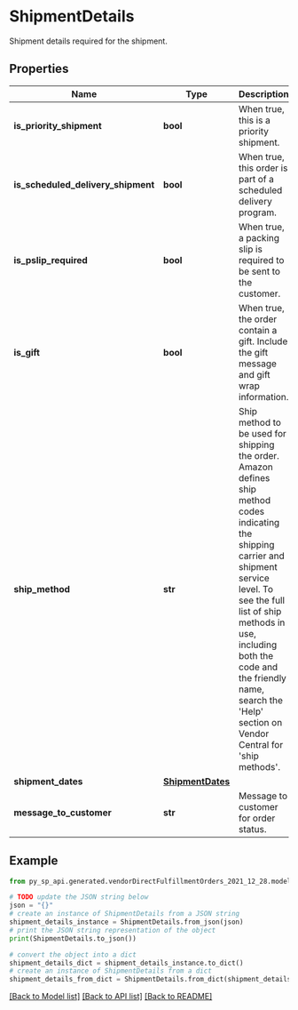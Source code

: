 # ShipmentDetails

Shipment details required for the shipment.

## Properties

Name | Type | Description | Notes
------------ | ------------- | ------------- | -------------
**is_priority_shipment** | **bool** | When true, this is a priority shipment. | 
**is_scheduled_delivery_shipment** | **bool** | When true, this order is part of a scheduled delivery program. | [optional] 
**is_pslip_required** | **bool** | When true, a packing slip is required to be sent to the customer. | 
**is_gift** | **bool** | When true, the order contain a gift. Include the gift message and gift wrap information. | [optional] 
**ship_method** | **str** | Ship method to be used for shipping the order. Amazon defines ship method codes indicating the shipping carrier and shipment service level. To see the full list of ship methods in use, including both the code and the friendly name, search the &#39;Help&#39; section on Vendor Central for &#39;ship methods&#39;. | 
**shipment_dates** | [**ShipmentDates**](ShipmentDates.md) |  | 
**message_to_customer** | **str** | Message to customer for order status. | 

## Example

```python
from py_sp_api.generated.vendorDirectFulfillmentOrders_2021_12_28.models.shipment_details import ShipmentDetails

# TODO update the JSON string below
json = "{}"
# create an instance of ShipmentDetails from a JSON string
shipment_details_instance = ShipmentDetails.from_json(json)
# print the JSON string representation of the object
print(ShipmentDetails.to_json())

# convert the object into a dict
shipment_details_dict = shipment_details_instance.to_dict()
# create an instance of ShipmentDetails from a dict
shipment_details_from_dict = ShipmentDetails.from_dict(shipment_details_dict)
```
[[Back to Model list]](../README.md#documentation-for-models) [[Back to API list]](../README.md#documentation-for-api-endpoints) [[Back to README]](../README.md)


